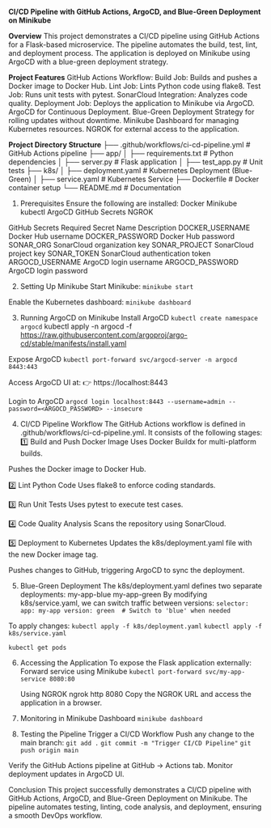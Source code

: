 **CI/CD Pipeline with GitHub Actions, ArgoCD, and Blue-Green Deployment on Minikube**

**Overview**
This project demonstrates a CI/CD pipeline using GitHub Actions for a Flask-based microservice. The pipeline automates the build, test, lint, and deployment process. The application is deployed on Minikube using ArgoCD with a blue-green deployment strategy.

**Project Features**
GitHub Actions Workflow:
Build Job: Builds and pushes a Docker image to Docker Hub.
Lint Job: Lints Python code using flake8.
Test Job: Runs unit tests with pytest.
SonarCloud Integration: Analyzes code quality.
Deployment Job: Deploys the application to Minikube via ArgoCD.
ArgoCD for Continuous Deployment.
Blue-Green Deployment Strategy for rolling updates without downtime.
Minikube Dashboard for managing Kubernetes resources.
NGROK for external access to the application.

**Project Directory Structure**
├── .github/workflows/ci-cd-pipeline.yml   # GitHub Actions pipeline
├── app/
│   ├── requirements.txt                    # Python dependencies
│   ├── server.py                            # Flask application
│   ├── test_app.py                          # Unit tests
├── k8s/
│   ├── deployment.yaml                      # Kubernetes Deployment (Blue-Green)
│   ├── service.yaml                         # Kubernetes Service
├── Dockerfile                               # Docker container setup
└── README.md                                # Documentation

1. Prerequisites
Ensure the following are installed:
Docker
Minikube
kubectl
ArgoCD
GitHub Secrets
NGROK

GitHub Secrets Required
Secret Name	                Description
DOCKER_USERNAME	        Docker Hub username
DOCKER_PASSWORD     	Docker Hub password
SONAR_ORG	            SonarCloud organization key
SONAR_PROJECT	        SonarCloud project key
SONAR_TOKEN	            SonarCloud authentication token
ARGOCD_USERNAME	        ArgoCD login username
ARGOCD_PASSWORD	        ArgoCD login password

2. Setting Up Minikube
Start Minikube:
`minikube start`

Enable the Kubernetes dashboard:
`minikube dashboard`

3. Running ArgoCD on Minikube
Install ArgoCD
`kubectl create namespace argocd`
kubectl apply -n argocd -f https://raw.githubusercontent.com/argoproj/argo-cd/stable/manifests/install.yaml

Expose ArgoCD
`kubectl port-forward svc/argocd-server -n argocd 8443:443`

Access ArgoCD UI at:
👉 https://localhost:8443

Login to ArgoCD
`argocd login localhost:8443 --username=admin --password=<ARGOCD_PASSWORD> --insecure`

4. CI/CD Pipeline Workflow
The GitHub Actions workflow is defined in .github/workflows/ci-cd-pipeline.yml. It consists of the following stages:
1️⃣ Build and Push Docker Image
Uses Docker Buildx for multi-platform builds.

Pushes the Docker image to Docker Hub.

2️⃣ Lint Python Code
Uses flake8 to enforce coding standards.

3️⃣ Run Unit Tests
Uses pytest to execute test cases.

4️⃣ Code Quality Analysis
Scans the repository using SonarCloud.

5️⃣ Deployment to Kubernetes
Updates the k8s/deployment.yaml file with the new Docker image tag.

Pushes changes to GitHub, triggering ArgoCD to sync the deployment.

5. Blue-Green Deployment
The k8s/deployment.yaml defines two separate deployments:
my-app-blue
my-app-green
By modifying k8s/service.yaml, we can switch traffic between versions:
`selector:
  app: my-app
  version: green  # Switch to 'blue' when needed`

To apply changes:
`kubectl apply -f k8s/deployment.yaml`
`kubectl apply -f k8s/service.yaml`

`kubectl get pods`

6. Accessing the Application
To expose the Flask application externally:
    Forward service using Minikube
    `kubectl port-forward svc/my-app-service 8080:80`

    Using NGROK
    ngrok http 8080
    Copy the NGROK URL and access the application in a browser.

7. Monitoring in Minikube Dashboard
    `minikube dashboard`

8. Testing the Pipeline
Trigger a CI/CD Workflow
Push any change to the main branch:
`git add .`
`git commit -m "Trigger CI/CD Pipeline"`
`git push origin main`

Verify the GitHub Actions pipeline at GitHub → Actions tab.
Monitor deployment updates in ArgoCD UI.

Conclusion
This project successfully demonstrates a CI/CD pipeline with GitHub Actions, ArgoCD, and Blue-Green Deployment on Minikube. The pipeline automates testing, linting, code analysis, and deployment, ensuring a smooth DevOps workflow.


